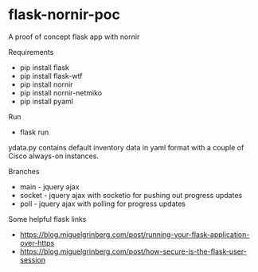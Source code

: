# flask-nornir-poc
A proof of concept flask app with nornir

Requirements

- pip install flask
- pip install flask-wtf
- pip install nornir
- pip install nornir-netmiko
- pip install pyaml

Run

- flask run

ydata.py contains default inventory data in yaml format with a couple of Cisco always-on instances.

Branches

- main - jquery ajax
- socket - jquery ajax with socketio for pushing out progress updates
- poll - jquery ajax with polling for progress updates

Some helpful flask links

- https://blog.miguelgrinberg.com/post/running-your-flask-application-over-https
- https://blog.miguelgrinberg.com/post/how-secure-is-the-flask-user-session
